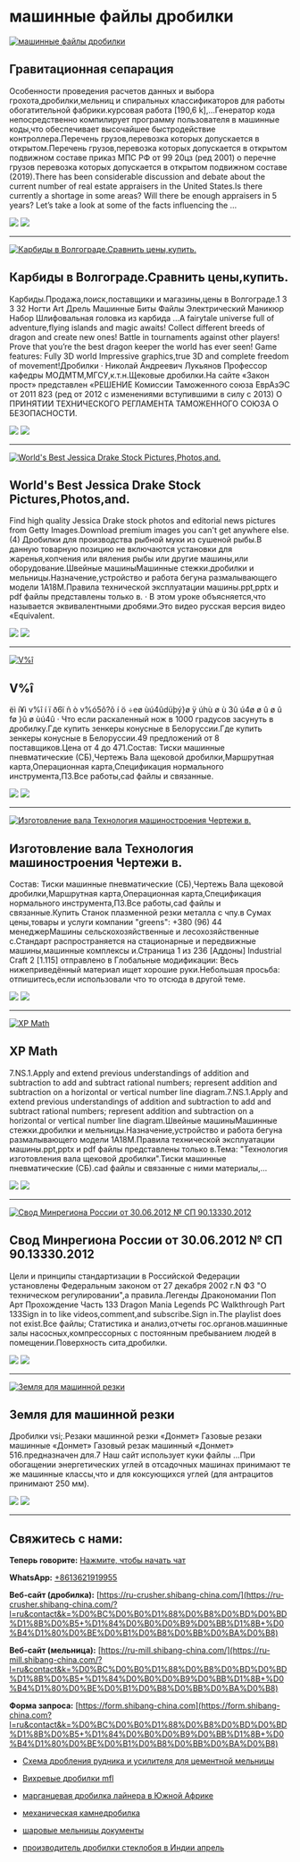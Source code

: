 # машинные файлы дробилки

<a href="https://swt.shibang-china.com/?l=ru&img&k=%D0%BC%D0%B0%D1%88%D0%B8%D0%BD%D0%BD%D1%8B%D0%B5+%D1%84%D0%B0%D0%B9%D0%BB%D1%8B+%D0%B4%D1%80%D0%BE%D0%B1%D0%B8%D0%BB%D0%BA%D0%B8" target="_blank">![машинные файлы дробилки](http://static.shibang-china.com/all-800x300/334.jpg)</a>

## Гравитационная сепарация
Особенности проведения расчетов данных и выбора грохота,дробилки,мельниц и спиральных классификаторов для работы обогатительной фабрики.курсовая работа [190,6 k],…Генератор кода непосредственно компилирует программу пользователя в машинные коды,что обеспечивает высочайшее быстродействие контроллера.Перечень грузов,перевозка которых допускается в открытом.Перечень грузов,перевозка которых допускается в открытом подвижном составе приказ МПС РФ от 99 20цз (ред 2001) о перечне грузов перевозка которых допускается в открытом подвижном составе (2019).There has been considerable discussion and debate about the current number of real estate appraisers in the United States.Is there currently a shortage in some areas? Will there be enough appraisers in 5 years? Let’s take a look at some of the facts influencing the …


<a href="https://whatsapp.shibangsoft.com/WhatsApp.php" target="_blank" title="WhatsApp">![](http://static.shibang-china.com/icon/whatsapp.png)</a> <a href="https://swt.shibang-china.com/?l=ru&icon&k=%D0%BC%D0%B0%D1%88%D0%B8%D0%BD%D0%BD%D1%8B%D0%B5+%D1%84%D0%B0%D0%B9%D0%BB%D1%8B+%D0%B4%D1%80%D0%BE%D0%B1%D0%B8%D0%BB%D0%BA%D0%B8" target="_blank">![](http://static.shibang-china.com/icon/chat-ru.png)</a>

---

<a href="https://swt.shibang-china.com/?l=ru&img&k=%D0%BC%D0%B0%D1%88%D0%B8%D0%BD%D0%BD%D1%8B%D0%B5+%D1%84%D0%B0%D0%B9%D0%BB%D1%8B+%D0%B4%D1%80%D0%BE%D0%B1%D0%B8%D0%BB%D0%BA%D0%B8" target="_blank">![Карбиды в Волгограде.Сравнить цены,купить.](http://static.shibang-china.com/all-800x300/1451.jpg)</a>

## Карбиды в Волгограде.Сравнить цены,купить.
Карбиды.Продажа,поиск,поставщики и магазины,цены в Волгограде.1 3 3 32 Ногти Art Дрель Машинные Биты Файлы Электрический Маникюр Набор Шлифовальная головка из карбида …A fairytale universe full of adventure,flying islands and magic awaits! Collect different breeds of dragon and create new ones! Battle in tournaments against other players! Prove that you’re the best dragon keeper the world has ever seen! Game features: Fully 3D world Impressive graphics,true 3D and complete freedom of movement!Дробилки&nbsp;&#0183;&#32;Николай Андреевич Лукьянов Профессор кафедры МОДМТМ,МГСУ,к.т.н.Щековые дробилки.На сайте &#171;Закон прост&#187; представлен &#171;РЕШЕНИЕ Комиссии Таможенного союза ЕврАзЭС от 2011 823 (ред от 2012 с изменениями вступившими в силу с 2013) О ПРИНЯТИИ ТЕХНИЧЕСКОГО РЕГЛАМЕНТА ТАМОЖЕННОГО СОЮЗА О БЕЗОПАСНОСТИ.


<a href="https://whatsapp.shibangsoft.com/WhatsApp.php" target="_blank" title="WhatsApp">![](http://static.shibang-china.com/icon/whatsapp.png)</a> <a href="https://swt.shibang-china.com/?l=ru&icon&k=%D0%BC%D0%B0%D1%88%D0%B8%D0%BD%D0%BD%D1%8B%D0%B5+%D1%84%D0%B0%D0%B9%D0%BB%D1%8B+%D0%B4%D1%80%D0%BE%D0%B1%D0%B8%D0%BB%D0%BA%D0%B8" target="_blank">![](http://static.shibang-china.com/icon/chat-ru.png)</a>

---

<a href="https://swt.shibang-china.com/?l=ru&img&k=%D0%BC%D0%B0%D1%88%D0%B8%D0%BD%D0%BD%D1%8B%D0%B5+%D1%84%D0%B0%D0%B9%D0%BB%D1%8B+%D0%B4%D1%80%D0%BE%D0%B1%D0%B8%D0%BB%D0%BA%D0%B8" target="_blank">![World's Best Jessica Drake Stock Pictures,Photos,and.](http://static.shibang-china.com/all-800x300/1011.jpg)</a>

## World's Best Jessica Drake Stock Pictures,Photos,and.
Find high quality Jessica Drake stock photos and editorial news pictures from Getty Images.Download premium images you can't get anywhere else.(4) Дробилки для производства рыбной муки из сушеной рыбы.В данную товарную позицию не включаются установки для жаренья,копчения или вяления рыбы или другие машины,или оборудование.Швейные машиныМашинные стежки.дробилки и мельницы.Назначение,устройство и работа бегуна размалывающего модели 1А18М.Правила технической эксплуатации машины.ppt,pptx и pdf файлы представлены только в.&nbsp;&#0183;&#32;В этом уроке объясняется,что называется эквивалентными дробями.Это видео русская версия видео &#171;Equivalent.


<a href="https://whatsapp.shibangsoft.com/WhatsApp.php" target="_blank" title="WhatsApp">![](http://static.shibang-china.com/icon/whatsapp.png)</a> <a href="https://swt.shibang-china.com/?l=ru&icon&k=%D0%BC%D0%B0%D1%88%D0%B8%D0%BD%D0%BD%D1%8B%D0%B5+%D1%84%D0%B0%D0%B9%D0%BB%D1%8B+%D0%B4%D1%80%D0%BE%D0%B1%D0%B8%D0%BB%D0%BA%D0%B8" target="_blank">![](http://static.shibang-china.com/icon/chat-ru.png)</a>

---

<a href="https://swt.shibang-china.com/?l=ru&img&k=%D0%BC%D0%B0%D1%88%D0%B8%D0%BD%D0%BD%D1%8B%D0%B5+%D1%84%D0%B0%D0%B9%D0%BB%D1%8B+%D0%B4%D1%80%D0%BE%D0%B1%D0%B8%D0%BB%D0%BA%D0%B8" target="_blank">![V%&#238;](http://static.shibang-china.com/all-800x300/627.jpg)</a>

## V%&#238;
&#235;&#236; &#237;&#165;&#236; v%&#238; &#237; &#239; &#240;6&#239; &#241; &#242; v%&#243;5&#244;?&#245; &#237; &#246; &#247;e&#248; &#249;&#250;4&#251;d&#252;&#254;&#253;}&#248; &#255; &#250;h&#249; &#248; &#249; 3&#251; &#250;4&#248; &#248; &#251; &#248; &#251; f&#248; }&#251; &#248; &#249;&#250;4&#251;&nbsp;&#0183;&#32;Что если раскаленный нож в 1000 градусов засунуть в дробилку.Где купить зенкеры конусные в Белоруссии.Где купить зенкеры конусные в Белоруссии.49 предложений от 8 поставщиков.Цена от 4 до 471.Состав: Тиски машинные пневматические (СБ),Чертежь Вала щековой дробилки,Маршрутная карта,Операционная карта,Спецификация нормального инструмента,ПЗ.Все работы,cad файлы и связанные.


<a href="https://whatsapp.shibangsoft.com/WhatsApp.php" target="_blank" title="WhatsApp">![](http://static.shibang-china.com/icon/whatsapp.png)</a> <a href="https://swt.shibang-china.com/?l=ru&icon&k=%D0%BC%D0%B0%D1%88%D0%B8%D0%BD%D0%BD%D1%8B%D0%B5+%D1%84%D0%B0%D0%B9%D0%BB%D1%8B+%D0%B4%D1%80%D0%BE%D0%B1%D0%B8%D0%BB%D0%BA%D0%B8" target="_blank">![](http://static.shibang-china.com/icon/chat-ru.png)</a>

---

<a href="https://swt.shibang-china.com/?l=ru&img&k=%D0%BC%D0%B0%D1%88%D0%B8%D0%BD%D0%BD%D1%8B%D0%B5+%D1%84%D0%B0%D0%B9%D0%BB%D1%8B+%D0%B4%D1%80%D0%BE%D0%B1%D0%B8%D0%BB%D0%BA%D0%B8" target="_blank">![Изготовление вала Технология машиностроения Чертежи в.](http://static.shibang-china.com/all-800x300/243.jpg)</a>

## Изготовление вала Технология машиностроения Чертежи в.
Состав: Тиски машинные пневматические (СБ),Чертежь Вала щековой дробилки,Маршрутная карта,Операционная карта,Спецификация нормального инструмента,ПЗ.Все работы,cad файлы и связанные.Купить Станок плазменной резки металла с чпу.в Сумах цены,товары и услуги компании &quot;greens&quot;: +380 (96) 44 менеджерМашины сельскохозяйственные и лесохозяйственные с.Стандарт распространяется на стационарные и передвижные машины,машинные комплексы и.Страница 1 из 236 [Аддоны] Industrial Craft 2 [1.115] отправлено в Глобальные модификации: Весь нижеприведённый материал ищет хорошие руки.Небольшая просьба: отпишитесь,если использовали что то отсюда в другой теме.


<a href="https://whatsapp.shibangsoft.com/WhatsApp.php" target="_blank" title="WhatsApp">![](http://static.shibang-china.com/icon/whatsapp.png)</a> <a href="https://swt.shibang-china.com/?l=ru&icon&k=%D0%BC%D0%B0%D1%88%D0%B8%D0%BD%D0%BD%D1%8B%D0%B5+%D1%84%D0%B0%D0%B9%D0%BB%D1%8B+%D0%B4%D1%80%D0%BE%D0%B1%D0%B8%D0%BB%D0%BA%D0%B8" target="_blank">![](http://static.shibang-china.com/icon/chat-ru.png)</a>

---

<a href="https://swt.shibang-china.com/?l=ru&img&k=%D0%BC%D0%B0%D1%88%D0%B8%D0%BD%D0%BD%D1%8B%D0%B5+%D1%84%D0%B0%D0%B9%D0%BB%D1%8B+%D0%B4%D1%80%D0%BE%D0%B1%D0%B8%D0%BB%D0%BA%D0%B8" target="_blank">![XP Math](http://static.shibang-china.com/all-800x300/41.jpg)</a>

## XP Math
7.NS.1.Apply and extend previous understandings of addition and subtraction to add and subtract rational numbers; represent addition and subtraction on a horizontal or vertical number line diagram.7.NS.1.Apply and extend previous understandings of addition and subtraction to add and subtract rational numbers; represent addition and subtraction on a horizontal or vertical number line diagram.Швейные машиныМашинные стежки.дробилки и мельницы.Назначение,устройство и работа бегуна размалывающего модели 1А18М.Правила технической эксплуатации машины.ppt,pptx и pdf файлы представлены только в.Тема: &quot;Технология изготовления вала щековой дробилки&quot;.Тиски машинные пневматические (СБ).cad файлы и связанные с ними материалы,…


<a href="https://whatsapp.shibangsoft.com/WhatsApp.php" target="_blank" title="WhatsApp">![](http://static.shibang-china.com/icon/whatsapp.png)</a> <a href="https://swt.shibang-china.com/?l=ru&icon&k=%D0%BC%D0%B0%D1%88%D0%B8%D0%BD%D0%BD%D1%8B%D0%B5+%D1%84%D0%B0%D0%B9%D0%BB%D1%8B+%D0%B4%D1%80%D0%BE%D0%B1%D0%B8%D0%BB%D0%BA%D0%B8" target="_blank">![](http://static.shibang-china.com/icon/chat-ru.png)</a>

---

<a href="https://swt.shibang-china.com/?l=ru&img&k=%D0%BC%D0%B0%D1%88%D0%B8%D0%BD%D0%BD%D1%8B%D0%B5+%D1%84%D0%B0%D0%B9%D0%BB%D1%8B+%D0%B4%D1%80%D0%BE%D0%B1%D0%B8%D0%BB%D0%BA%D0%B8" target="_blank">![Свод Минрегиона России от 30.06.2012 № СП 90.13330.2012](http://static.shibang-china.com/all-800x300/24.jpg)</a>

## Свод Минрегиона России от 30.06.2012 № СП 90.13330.2012
Цели и принципы стандартизации в Российской Федерации установлены Федеральным законом от 27 декабря 2002 г.N ФЗ &quot;О техническом регулировании&quot;,а правила.Легенды Дракономании Поп Арт Прохождение Часть 133 Dragon Mania Legends PC Walkthrough Part 133Sign in to like videos,comment,and subscribe.Sign in.The playlist does not exist.Все файлы; Статистика и анализ,отчеты гос.органов.машинные залы насосных,компрессорных с постоянным пребыванием людей в помещении.Поверхность сита,дробилки.


<a href="https://whatsapp.shibangsoft.com/WhatsApp.php" target="_blank" title="WhatsApp">![](http://static.shibang-china.com/icon/whatsapp.png)</a> <a href="https://swt.shibang-china.com/?l=ru&icon&k=%D0%BC%D0%B0%D1%88%D0%B8%D0%BD%D0%BD%D1%8B%D0%B5+%D1%84%D0%B0%D0%B9%D0%BB%D1%8B+%D0%B4%D1%80%D0%BE%D0%B1%D0%B8%D0%BB%D0%BA%D0%B8" target="_blank">![](http://static.shibang-china.com/icon/chat-ru.png)</a>

---

<a href="https://swt.shibang-china.com/?l=ru&img&k=%D0%BC%D0%B0%D1%88%D0%B8%D0%BD%D0%BD%D1%8B%D0%B5+%D1%84%D0%B0%D0%B9%D0%BB%D1%8B+%D0%B4%D1%80%D0%BE%D0%B1%D0%B8%D0%BB%D0%BA%D0%B8" target="_blank">![Земля для машинной резки](http://static.shibang-china.com/all-800x300/670.jpg)</a>

## Земля для машинной резки
Дробилки vsi;.Резаки машинной резки &#171;Донмет&#187; Газовые резаки машинные &#171;Донмет&#187; Газовый резак машинный &#171;Донмет&#187; 516.предназначен для.7 Наш сайт использует куки файлы …При обогащении энергетических углей в отсадочных машинах принимают те же машинные классы,что и для коксующихся углей (для антрацитов принимают 250 мм).

<a href="https://whatsapp.shibangsoft.com/WhatsApp.php" target="_blank" title="WhatsApp">![](http://static.shibang-china.com/icon/whatsapp.png)</a> <a href="https://swt.shibang-china.com/?l=ru&icon&k=%D0%BC%D0%B0%D1%88%D0%B8%D0%BD%D0%BD%D1%8B%D0%B5+%D1%84%D0%B0%D0%B9%D0%BB%D1%8B+%D0%B4%D1%80%D0%BE%D0%B1%D0%B8%D0%BB%D0%BA%D0%B8" target="_blank">![](http://static.shibang-china.com/icon/chat-ru.png)</a>

---
## Свяжитесь с нами:

**Теперь говорите:** [Нажмите, чтобы начать чат](https://swt.shibang-china.com?l=ru&contact&k=%D0%BC%D0%B0%D1%88%D0%B8%D0%BD%D0%BD%D1%8B%D0%B5+%D1%84%D0%B0%D0%B9%D0%BB%D1%8B+%D0%B4%D1%80%D0%BE%D0%B1%D0%B8%D0%BB%D0%BA%D0%B8)

**WhatsApp:**  [+8613621919955](https://whatsapp.shibangsoft.com/WhatsApp.php)

**Веб-сайт (дробилка):** [https://ru-crusher.shibang-china.com/](https://ru-crusher.shibang-china.com/?l=ru&contact&k=%D0%BC%D0%B0%D1%88%D0%B8%D0%BD%D0%BD%D1%8B%D0%B5+%D1%84%D0%B0%D0%B9%D0%BB%D1%8B+%D0%B4%D1%80%D0%BE%D0%B1%D0%B8%D0%BB%D0%BA%D0%B8)

**Веб-сайт (мельница):** [https://ru-mill.shibang-china.com/](https://ru-mill.shibang-china.com/?l=ru&contact&k=%D0%BC%D0%B0%D1%88%D0%B8%D0%BD%D0%BD%D1%8B%D0%B5+%D1%84%D0%B0%D0%B9%D0%BB%D1%8B+%D0%B4%D1%80%D0%BE%D0%B1%D0%B8%D0%BB%D0%BA%D0%B8)

**Форма запроса:** [https://form.shibang-china.com](https://form.shibang-china.com?l=ru&contact&k=%D0%BC%D0%B0%D1%88%D0%B8%D0%BD%D0%BD%D1%8B%D0%B5+%D1%84%D0%B0%D0%B9%D0%BB%D1%8B+%D0%B4%D1%80%D0%BE%D0%B1%D0%B8%D0%BB%D0%BA%D0%B8)

* [Схема дробления рудника и усилителя для цементной мельницы](../121/%D0%A1%D1%85%D0%B5%D0%BC%D0%B0%20%D0%B4%D1%80%D0%BE%D0%B1%D0%BB%D0%B5%D0%BD%D0%B8%D1%8F%20%D1%80%D1%83%D0%B4%D0%BD%D0%B8%D0%BA%D0%B0%20%D0%B8%20%D1%83%D1%81%D0%B8%D0%BB%D0%B8%D1%82%D0%B5%D0%BB%D1%8F%20%D0%B4%D0%BB%D1%8F%20%D1%86%D0%B5%D0%BC%D0%B5%D0%BD%D1%82%D0%BD%D0%BE%D0%B9%20%D0%BC%D0%B5%D0%BB%D1%8C%D0%BD%D0%B8%D1%86%D1%8B.md)

* [Вихревые дробилки mfl](../124/%D0%92%D0%B8%D1%85%D1%80%D0%B5%D0%B2%D1%8B%D0%B5%20%D0%B4%D1%80%D0%BE%D0%B1%D0%B8%D0%BB%D0%BA%D0%B8%20mfl.md)

* [марганцевая дробилка лайнера в Южной Африке](../124/%D0%BC%D0%B0%D1%80%D0%B3%D0%B0%D0%BD%D1%86%D0%B5%D0%B2%D0%B0%D1%8F%20%D0%B4%D1%80%D0%BE%D0%B1%D0%B8%D0%BB%D0%BA%D0%B0%20%D0%BB%D0%B0%D0%B9%D0%BD%D0%B5%D1%80%D0%B0%20%D0%B2%20%D0%AE%D0%B6%D0%BD%D0%BE%D0%B9%20%D0%90%D1%84%D1%80%D0%B8%D0%BA%D0%B5.md)

* [механическая камнедробилка](../125/%D0%BC%D0%B5%D1%85%D0%B0%D0%BD%D0%B8%D1%87%D0%B5%D1%81%D0%BA%D0%B0%D1%8F%20%D0%BA%D0%B0%D0%BC%D0%BD%D0%B5%D0%B4%D1%80%D0%BE%D0%B1%D0%B8%D0%BB%D0%BA%D0%B0.md)

* [шаровые мельницы документы](../123/%D1%88%D0%B0%D1%80%D0%BE%D0%B2%D1%8B%D0%B5%20%D0%BC%D0%B5%D0%BB%D1%8C%D0%BD%D0%B8%D1%86%D1%8B%20%D0%B4%D0%BE%D0%BA%D1%83%D0%BC%D0%B5%D0%BD%D1%82%D1%8B.md)

* [производитель дробилки стеклобоя в Индии апрель](../122/%D0%BF%D1%80%D0%BE%D0%B8%D0%B7%D0%B2%D0%BE%D0%B4%D0%B8%D1%82%D0%B5%D0%BB%D1%8C%20%D0%B4%D1%80%D0%BE%D0%B1%D0%B8%D0%BB%D0%BA%D0%B8%20%D1%81%D1%82%D0%B5%D0%BA%D0%BB%D0%BE%D0%B1%D0%BE%D1%8F%20%D0%B2%20%D0%98%D0%BD%D0%B4%D0%B8%D0%B8%20%D0%B0%D0%BF%D1%80%D0%B5%D0%BB%D1%8C.md)